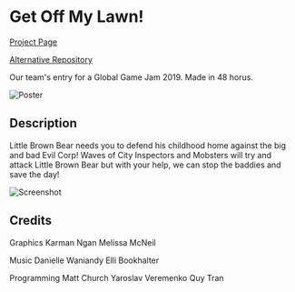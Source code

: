# Get Off My Lawn!

[Project Page](https://globalgamejam.org/2019/games/get-my-lawn-3)

[Alternative Repository](https://gitlab.com/churchmf/ggj19)

Our team's entry for a Global Game Jam 2019. Made in 48 horus.

![Poster](https://ggj.s3.amazonaws.com/styles/game_sidebar__wide/featured_image/2019/01/239782/postersmaller.png)

## Description

Little Brown Bear needs you to defend his childhood home against the big and bad Evil Corp! Waves of City Inspectors and Mobsters will try and attack Little Brown Bear but with your help, we can stop the baddies and save the day!

![Screenshot](https://ggj.s3.amazonaws.com/styles/feature_image__wide/games/screenshots/screenshot_436.png)

## Credits

Graphics
    Karman Ngan
    Melissa McNeil

Music
    Danielle Waniandy
    Elli Bookhalter

Programming
    Matt Church
    Yaroslav Veremenko
    Quy Tran

